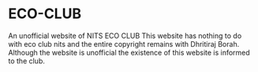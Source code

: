 # ECO-CLUB
An unofficial website of NITS ECO CLUB
This website has nothing to do with eco club nits and the entire copyright remains with Dhritiraj Borah.
Although the website is unofficial the existence of this website is informed to the club.
